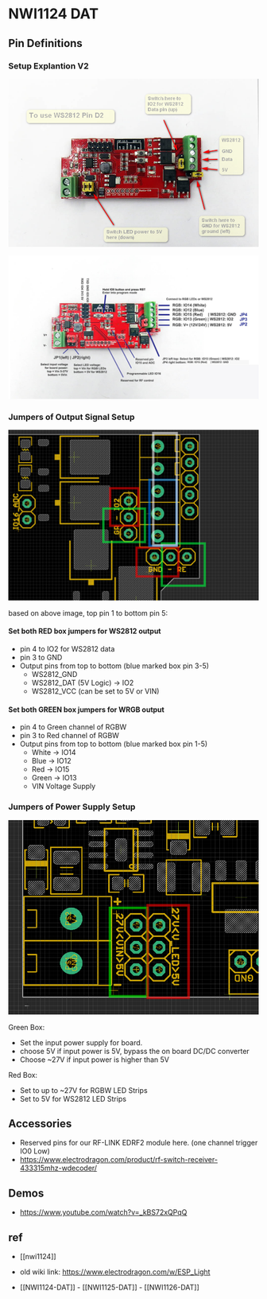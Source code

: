 

# NWI1124 DAT




## Pin Definitions 

### Setup Explantion V2
![](02-30-17-13-03-2023.png)

![](16-30-17-13-03-2023.png)


### Jumpers of Output Signal Setup 


![](06-58-16-27-02-2023.png)

based on above image, top pin 1 to bottom pin 5: 

#### Set both **RED** box jumpers for WS2812 output

- pin 4 to IO2 for WS2812 data
- pin 3 to GND
- Output pins from top to bottom (blue marked box pin 3-5)
  - WS2812_GND
  - WS2812_DAT (5V Logic) -> IO2
  - WS2812_VCC (can be set to 5V or VIN)

#### Set both **GREEN** box jumpers for WRGB output

- pin 4 to Green channel of RGBW
- pin 3 to Red   channel of RGBW
- Output pins from top to bottom (blue marked box pin 1-5)
  - White -> IO14
  - Blue -> IO12
  - Red -> IO15
  - Green -> IO13
  - VIN Voltage Supply

### Jumpers of Power Supply Setup 

![](01-04-17-27-02-2023.png)

Green Box: 

- Set the input power supply for board. 
- choose 5V if input power is 5V, bypass the on board DC/DC converter
- Choose ~27V if input power is higher than 5V

Red Box: 

- Set to up to ~27V for RGBW LED Strips
- Set to 5V for WS2812 LED Strips



## Accessories 
- Reserved pins for our RF-LINK EDRF2 module here. (one channel trigger IO0 Low)
- https://www.electrodragon.com/product/rf-switch-receiver-433315mhz-wdecoder/

## Demos 
- https://www.youtube.com/watch?v=_kBS72xQPqQ


## ref 
- [[nwi1124]]
- old wiki link: https://www.electrodragon.com/w/ESP_Light

- [[NWI1124-DAT]] - [[NWI1125-DAT]] - [[NWI1126-DAT]]